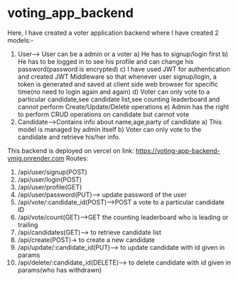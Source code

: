 # voting_app_backend
Here, I have created a voter application backend where I have created 2 models:-
1. User--> User can be a admin or a voter
    a) He has to signup/login first
    b) He has to be logged in to see his profile and can change his password(password is encrypted)
    c) I have used JWT for authentication and created JWT Middleware so that whenever user signup/login, a token is generated and saved at client side web browser for specific time(no need to login again and again)
   d) Voter can only vote to a particular candidate,see candidate list,see counting leaderboard and cannot perform Create/Update/Delete operations
   e) Admin has the right to perform CRUD operations on candidate but cannot vote
2. Candidate-->Contains info about name,age,party of candidate
     a) This model is managed by admin itself
     b) Voter can only vote to the candidate and retrieve his/her info.

This backend is deployed on vercel on link: https://voting-app-backend-ymig.onrender.com
Routes:
1. /api/user/signup(POST)
2. /api/user/login(POST)
3. /api/user/profile(GET)
4. /api/user/password(PUT)--> update password of the user
5. /api/vote/:candidate_id(POST)-->POST a vote to a particular candidate ID
6. /api/vote/count(GET)-->GET the counting leaderboard who is leading or trailing
7. /api/candidates(GET)--> to retrieve candidate list
8. /api/create(POST)-> to create a new candidate
9. /api/update/:candidate_id(PUT)--> to update candidate with id given in params
10. /api/delete/:candidate_id(DELETE)--> to delete candidate with id given in params(who has withdrawn)
